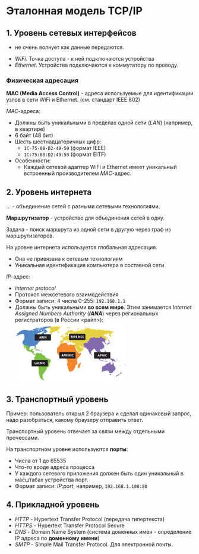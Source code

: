 # Эталонная модель TCP/IP

## 1. Уровень сетевых интерфейсов
- не очень волнует как данные передаются.

* _WiFi_. Точка доступа - к ней подключаются устройства
* _Ethernet_. Устройства подключаются к коммутатору по проводу.

### Физическая адресация
__MAC (Media Access Control)__ - адреса используемые для идентификации узлов в сети WiFi и Ethernet. (см. стандарт IEEE 802)

_MAC_-адреса:
* Должны быть уникальными в пределах одной сети (_LAN_) (например, в квартире)
* 6 байт (48 бит)
* Шесть шестнадцатеричных цифр:
  * `1C-75-08-D2-49-59` (формат IEEE)
  * `1C:75:08:D2:49:59` (формат EITF)
* Особенности:
  * Каждый сетевой адаптер WiFi и Ethernet имеет уникальный встроенный производителем _MAC_-адрес.

## 2. Уровень интернета
... - объединение сетей с разными сетевыми технологиями.

__Маршрутизатор__ - устройство для объединения сетей в одну.

Задача - поиск маршрута из одной сети в другую через граф из маршрутизаторов.

На уровне интернета используется глобальная адресация.
* Она не привязана к сетевым технологиям
* Уникальная идентификация компьютера в составной сети

_IP_-адрес:
* _internet protocol_
* Протокол межсетевого взаимодействия
* Формат записи: 4 числа 0-255: `192.168.1.1`
* Должны быть уникальными __во всем мире__. Этим занимается _Internet Assigned Numbers Authority_ (_**IANA**_) через региональных регистраторов (в России \<райп\>):
![](images/rir.png)

## 3. Транспортный уровень
Пример: пользователь открыл 2 браузера и сделал одинаковый запрос, надо разобраться, какому браузеру отправить ответ.

Транспортный уровень отвечает за связи между отдельными прочессами.

На транспортном уровне используются __порты__: 
* Числа от 1 до 65535
* Что-то вроде адреса процесса
* У каждого сетевого приложения должен быть один уникальный в масштабах устройства порт.
* Формат записи: _IP_:_port_, например, `192.168.1.100:80`

## 4. Прикладной уровень

* _HTTP_ - Hypertext Transfer Protocol (передача гипертекста)
* _HTTPS_ - Hypertext Transfer Protocol Secure
* _DNS_ - Domain Name System (система доменных имен - определение IP адреса по __доменному имени__)
* _SMTP_ - Simple Mail Transfer Protocol. Для электронной почты.


